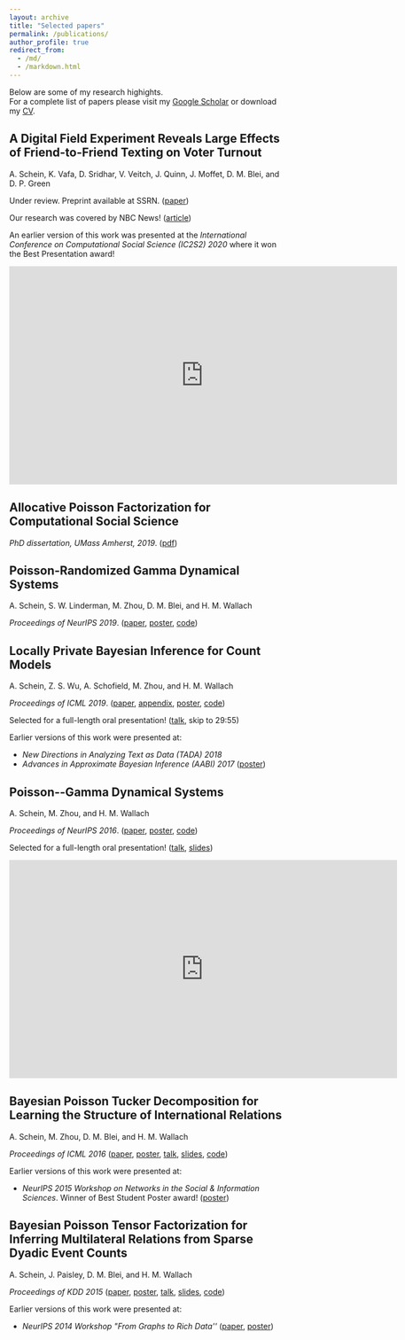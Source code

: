 ```yaml
---
layout: archive
title: "Selected papers"
permalink: /publications/
author_profile: true
redirect_from: 
  - /md/
  - /markdown.html
---
```


Below are some of my research highights.  
For a complete list of papers please visit my [Google Scholar](https://scholar.google.com/citations?user=CaHuRsgAAAAJ&hl=en&oi=ao) or download my [CV](../files/cv.pdf).

## A Digital Field Experiment Reveals Large Effects of Friend-to-Friend Texting on Voter Turnout
A. Schein, K. Vafa, D. Sridhar, V. Veitch, J. Quinn, J. Moffet, D. M. Blei, and D. P. Green

Under review. Preprint available at SSRN. ([paper](https://papers.ssrn.com/sol3/papers.cfm?abstract_id=3696179))

Our research was covered by NBC News! ([article](https://www.nbcnews.com/politics/2020-election/coronavirus-ground-game-gamble-hits-home-stretch-n1242803))

An earlier version of this work was presented at the _International Conference on Computational Social Science (IC2S2) 2020_ where it won the Best Presentation award!

<iframe width="700" height="394" src="https://www.youtube.com/embed/FjD9CKLnTzA" frameborder="0" allow="accelerometer; autoplay; clipboard-write; encrypted-media; gyroscope; picture-in-picture" allowfullscreen></iframe>

## Allocative Poisson Factorization for Computational Social Science

_PhD dissertation, UMass Amherst, 2019_. ([pdf](../files/AaronSchein_dissertation.pdf))

## Poisson-Randomized Gamma Dynamical Systems
A. Schein, S. W. Linderman, M. Zhou, D. M. Blei, and H. M. Wallach

_Proceedings of NeurIPS 2019_. ([paper](../files/ScheinLindermanZhouBleiWallach2019_paper.pdf), [poster](../files/ScheinLindermanZhouBleiWallach2019_poster.pdf), [code](https://github.com/aschein/prgds))

## Locally Private Bayesian Inference for Count Models

A. Schein, Z. S. Wu, A. Schofield, M. Zhou, and H. M. Wallach

_Proceedings of ICML 2019_. ([paper](http://proceedings.mlr.press/v97/schein19a/schein19a.pdf), [appendix](http://proceedings.mlr.press/v97/schein19a/schein19a-supp.pdf), [poster](../files/ScheinWuSchofieldZhouWallach2019_poster.pdf), [code](https://github.com/xandaschofield/locally_private_bpf_icml19))

Selected for a full-length oral presentation! ([talk](https://slideslive.com/38917932/privacy), skip to 29:55)  
<div id="presentation-embed-38917932"></div>
<script src='https://slideslive.com/embed_presentation.js'></script>
<script>
    embed = new SlidesLiveEmbed('presentation-embed-38917932', {
        presentationId: '38917932',
        autoPlay: false, // change to true to autoplay the embedded presentation
        verticalEnabled: true,
        startTime: 1795
    });
</script>

Earlier versions of this work were presented at:    
* _New Directions in Analyzing Text as Data (TADA) 2018_  
* _Advances in Approximate Bayesian Inference (AABI) 2017_ ([poster](../files/ScheinWuZhouWallach2017_poster.pdf))

## Poisson--Gamma Dynamical Systems
A. Schein, M. Zhou, and H. M. Wallach

_Proceedings of NeurIPS 2016_. ([paper](../files/ScheinZhouWallach2016_paper.pdf), [poster](../files/ScheinZhouWallach2016_poster.pdf), [code](https://github.com/aschein/pgds))  

Selected for a full-length oral presentation! ([talk](https://channel9.msdn.com/Events/Neural-Information-Processing-Systems-Conference/Neural-Information-Processing-Systems-Conference-NIPS-2016/Poisson-Gamma-dynamical-systems), [slides](ScheinZhouWallach2016_slides.pdf))

<iframe width="700" height="394" src="https://channel9.msdn.com/Events/Neural-Information-Processing-Systems-Conference/Neural-Information-Processing-Systems-Conference-NIPS-2016/Poisson-Gamma-dynamical-systems/player" frameborder="0" allow="accelerometer; autoplay; clipboard-write; encrypted-media; gyroscope; picture-in-picture" allowfullscreen></iframe>

## Bayesian Poisson Tucker Decomposition for Learning the Structure of International Relations
A. Schein, M. Zhou, D. M. Blei, and H. M. Wallach

_Proceedings of ICML 2016_ ([paper](../files/ScheinZhouBleiWallach2016_paper.pdf), [poster](../files/ScheinZhouBleiWallach2016_poster.pdf), [talk](http://techtalks.tv/talks/bayesian-poisson-tucker-decomposition-for-learning-the-structure-of-international-relations/62411/), [slides](../files/ScheinZhouBleiWallach2016_slides.pdf), [code](https://github.com/aschein/bptd))

Earlier versions of this work were presented at:   
* _NeurIPS 2015 Workshop on Networks in the Social & Information Sciences_. Winner of Best Student Poster award! ([poster](../files/ScheinZhouBleiWallach2015_poster.pdf))

## Bayesian Poisson Tensor Factorization for Inferring Multilateral Relations from Sparse Dyadic Event Counts
A. Schein, J. Paisley, D. M. Blei, and H. M. Wallach

_Proceedings of KDD 2015_ ([paper](../files/ScheinPaisleyBleiWallach2015_paper.pdf), [poster](../files/ScheinPaisleyBleiWallach2015_poster.pdf), [talk](https://www.youtube.com/watch?v=j4zL8dif6YE), [slides](../files/ScheinPaisleyBleiWallach2015_slides.pdf), [code](https://github.com/aschein/bptf))

Earlier versions of this work were presented at:   
* _NeurIPS 2014 Workshop "From Graphs to Rich Data''_ ([paper](../files/ScheinPaisleyBleiWallach2014_paper.pdf), [poster](../files/ScheinPaisleyBleiWallach2014_poster.pdf))

